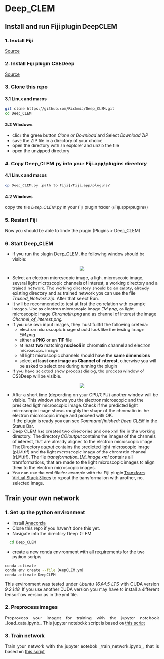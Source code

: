 # Deep_CLEM

## Install and run Fiji plugin DeepCLEM

### 1. Install Fiji


<p align="justify">
  <a href="https://imagej.net/Fiji/Downloads">Source</a>
</p>


### 2. Install Fiji plugin CSBDeep


<p align="justify">
  <a href="https://github.com/CSBDeep/CSBDeep_website/wiki/CSBDeep-in-Fiji-%E2%80%93-Installation">Source</a>
</p>


### 3. Clone this repo

#### 3.1 Linux and macos

```sh
git clone https://github.com/Rickmic/Deep_CLEM.git
cd Deep_CLEM
```

#### 3.2 Windows

<p align="justify">
  <ul>
    <li>
      click the green button <i>Clone or Download</i> and Select <i>Download ZIP</i>
    </li>
    <li>
      save the ZIP file in a directory of your choice
    </li>
    <li>
      open the directory with an explorer and unzip the file
    </li>
    <li>
      open the unzipped directory 
    </li>
  </ul>
</p>

### 4. Copy Deep_CLEM.py into your Fiji.app/plugins directory

#### 4.1 Linux and macos

```sh
cp Deep_CLEM.py [path to Fiji]/Fiji.app/plugins/
```

#### 4.2 Windows

<p align="justify">
  copy the file <i>Deep_CLEM.py</i> in your Fiji plugin folder (/Fiji.app/plugins/)
</p>

### 5. Restart Fiji

<p align="justify">
  Now you should be able to finde the plugin (Plugins > Deep_CLEM)
</p>

### 6. Start Deep_CLEM


<p align="justify">
  <ul>
    <li>
      If you run the plugin Deep_CLEM, the following window should be visible:
    </li>
  </ul>
</p>



<p align="center"> 
  <img src="../assets/GUI1.png">
</p>


<p align="justify">
  <ul>
    <li>
      Select an electron microscopic image, a light microscopic image, several light microscopic channels of interest, a   working directory and a trained network. The working directory should be an empty, already existing directory and as trained network you can use the file <i>Trained_Network.zip</i>. After that select Run. 
    </li>
    <li>
      It will be recommended to test at first the correlation with example images. Use as electron microscopic image <i>EM.png</i>, as light microscopic image <i>Chromatin.png</i> and as channel of interest the image <i>Channel_of_interest.png</i>.
    </li>
    <li>
      If you use own input images, they must fullfill the following creteria:
      <ul>
        <li>
          electron microscopic image should look like the testing image <i>EM.png</i>
        </li>
        <li>
          either a <b>PNG</b> or an <b>TIF</b> file
        </li>
        <li>
          at least <b>two</b> matching <b>nucleoli</b> in chromatin channel and electron microscopic image
        </li>
        <li>
          all light microscopic channels should have the <b>same dimensions</b>
        </li>
        <li>
          select <b>at least one image as Channel of interest</b>, otherwise you will be asked to select one during running the plugin
        </li>
      </ul>
    </li>
    <li>
      If you have selected show process dialog, the process window of CSBDeep will be visible.
    </li>
  </ul>
</p>



<p align="center"> 
  <img src="../assets/GUI2.png">
</p>


<p align="justify"> 
  <ul>
    <li>
      After a short time (depending on your CPU/GPU) another window will be visible. This window shows you the electron microscopic and the predicted ligth microscopic image. Check if the predicted light microscopic image shows roughly the shape of the chromatin in the electron microscopic image and proceed with OK. 
    </li
    <li>
      If the plugin is ready you can see <i>Command finished: Deep CLEM</i> in the Status Bar.
    </li>
    <li>
      Deep CLEM has created two directories and one xml file in the working directory. The directory <i>COIoutput</i> contains the images of the channels of interest, that are already aligned to the electron microscopic image. The Directory <i>output</i> contains the predicted light microscopic image (pLM.tif) and the light microscopic image of the chromatin channel (rLM.tif). The file <i>transformation_LM_image.xml</i> contains all transformations, that are made to the light microscopic images to align them to the electron microscopic images.
    </li>
    <li>
      You can use the xml file for example with the Fiji plugin <a href="https://imagej.net/Transform_Virtual_Stack_Slices">Transform Virtual Stack Slices</a> to repeat the transformation with another, not selected image.
    </li>
  </ul>
</p>



## Train your own network

### 1. Set up the python environment

<p align="justify">
  <ul>
    <li>
      Install <a href="https://www.anaconda.com/distribution/">Anaconda</a>
    </li>
    <li>
      Clone this repo if you haven't done this yet.
    </li>
    <li>
      Navigate into the directory Deep_CLEM
    </li>
  </ul>
</p>

```sh
  cd Deep_CLEM
  ```
<p align="justify">
  <ul>
    <li>
      create a new conda environment with all requirements for the two python scripts
    </li>
  </ul>
</p>

  ```sh
  conda activate
  conda env create --file DeepCLEM.yml
  conda activate DeepCLEM
  ```
  
<p align="justify">
  This environment was tested under <i>Ubuntu 16.04.5 LTS</i> with CUDA version <i>9.2.148</i>. If you use another CUDA version you may   have to install a different tensorflow version as in the yml file.
</p>


### 2. Preprocess images

<p align="justify">
  Preprocess your images for training with the jupyter notebook _load_data.ipynb._ This jupyter notebokk script is based on <a href="https://nbviewer.jupyter.org/url/csbdeep.bioimagecomputing.com/examples/denoising3D/1_datagen.ipynb">this script</a>
</p>

### 3. Train network

<p align="justify">
  Train your network with the jupyter notebok _train_network.ipynb_, that is based on <a href="https://nbviewer.jupyter.org/url/csbdeep.bioimagecomputing.com/examples/denoising3D/2_training.ipynb">this script</a>
</p>
